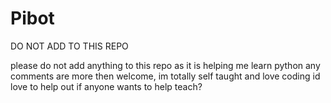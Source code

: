# Pibot
DO NOT ADD TO THIS REPO

please do not add anything to this repo as it is helping me learn python
any comments are more then welcome, im totally self taught and love coding
id love to help out if anyone wants to help teach?
